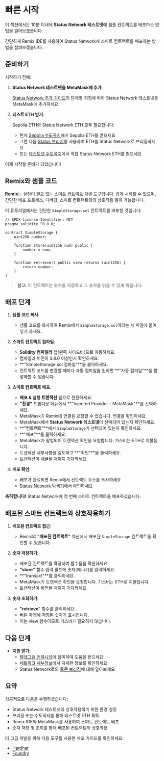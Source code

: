 # 빠른 시작

이 섹션에서는 10분 이내에 **Status Network 테스트넷**에 샘플 컨트랙트를 배포하는 방법을 알아보겠습니다.

간단하게 Remix IDE를 사용하여 Status Network에 스마트 컨트랙트를 배포하는 방법을 살펴보겠습니다.

## 준비하기

시작하기 전에:

1. **Status Network 테스트넷을 MetaMask에 추가**:

   [Status Network 추가 가이드](/general-info/add-status-network)의 단계별 지침에 따라 Status Network 테스트넷을 MetaMask에 추가하세요.

2. **테스트 ETH 받기**:

   Sepolia ETH와 Status Network ETH 모두 필요합니다:
   - 먼저 [Sepolia 수도꼭지](https://faucet.status.network)에서 Sepolia ETH를 받으세요
   - 그런 다음 [Status 브리지](https://bridge.status.network)를 사용하여 ETH를 Status Network로 브리징하세요
   - 또는 [테스트넷 수도꼭지](https://sepoliascan.status.network/address/0x06338B70F1eAbc60d7A82C083e605C07F78bb878)에서 직접 Status Network ETH를 받으세요

이제 시작할 준비가 되었습니다!

## Remix와 샘플 코드

**Remix**는 설정이 필요 없는 스마트 컨트랙트 개발 도구입니다. 쉽게 시작할 수 있으며, 간단한 배포 프로세스, 디버깅, 스마트 컨트랙트와의 상호작용 등이 가능합니다.

이 튜토리얼에서는 간단한 `SimpleStorage.sol` 컨트랙트를 배포할 것입니다:

```solidity
// SPDX-License-Identifier: MIT
pragma solidity ^0.8.0;

contract SimpleStorage {
    uint256 number;
    
    function store(uint256 num) public {
        number = num;
    }

    function retrieve() public view returns (uint256) {
        return number;
    }
}
```

> **참고:** 이 컨트랙트는 숫자를 저장하고 그 숫자를 읽을 수 있게 해줍니다.

## 배포 단계

1. **샘플 코드 복사**:

   - 샘플 코드를 복사하여 Remix에서 `SimpleStorage.sol`이라는 새 파일에 붙여넣기 하세요.

2. **스마트 컨트랙트 컴파일**:

   - **Solidity 컴파일러** 탭(왼쪽 사이드바)으로 이동하세요.
   - 컴파일러 버전이 0.8.0 이상인지 확인하세요.
   - **"SimpleStorage.sol 컴파일"**을 클릭하세요.
   - 컨트랙트 코드를 변경할 때마다 자동 컴파일을 원하면 **"자동 컴파일"**을 활성화할 수 있습니다.

3. **스마트 컨트랙트 배포**:

   - **배포 & 실행 트랜잭션** 탭으로 전환하세요.
   - **"환경"** 드롭다운 메뉴에서 **"Injected Provider - MetaMask"**를 선택하세요.
   - MetaMask가 Remix에 연결을 요청할 수 있습니다. 연결을 확인하세요.
   - MetaMask에서 **Status Network 테스트넷**이 선택되어 있는지 확인하세요.
   - **"컨트랙트"**에서 `SimpleStorage`가 선택되어 있는지 확인하세요.
   - **"배포"**를 클릭하세요.
   - MetaMask가 팝업되어 트랜잭션 확인을 요청합니다. 가스비는 ETH로 지불됩니다.
   - 트랜잭션 세부사항을 검토하고 **"확인"**을 클릭하세요.
   - 트랜잭션이 채굴될 때까지 기다리세요.

4. **배포 확인**:
   
   - 배포가 완료되면 Remix에서 컨트랙트 주소를 복사하세요
   - [Status Network 탐색기](https://sepoliascan.status.network)에서 확인하세요

**축하합니다!** Status Network에 첫 번째 스마트 컨트랙트를 배포하셨습니다.

## 배포된 스마트 컨트랙트와 상호작용하기

1. **배포된 컨트랙트 접근**:

   - Remix의 **"배포된 컨트랙트"** 섹션에서 배포된 `SimpleStorage` 컨트랙트를 확인할 수 있습니다.

2. **숫자 저장하기**:

   - 배포된 컨트랙트를 확장하여 함수들을 확인하세요.
   - **"store"** 함수 입력 필드에 숫자(예: `42`)를 입력하세요.
   - **"transact"**를 클릭하세요.
   - MetaMask가 트랜잭션 확인을 요청합니다. 가스비는 ETH로 지불됩니다.
   - 트랜잭션이 확인될 때까지 기다리세요.

3. **숫자 조회하기**:

   - **"retrieve"** 함수를 클릭하세요.
   - 버튼 아래에 저장된 숫자가 표시됩니다.
   - 이는 view 함수이므로 가스비가 필요하지 않습니다.

## 다음 단계

- **지원 받기**:
  - [텔레그램 커뮤니티](https://t.me)에 참여하여 도움을 받으세요
  - [네트워크 세부정보](/general-info/network-details)에서 자세한 정보를 확인하세요
  - Status Network로의 [토큰 브리징](/general-info/bridge/bridging-testnet)에 대해 알아보세요

## 요약

성공적으로 다음을 수행하셨습니다:
- Status Network 테스트넷과 상호작용하기 위한 환경 설정
- 브리징 또는 수도꼭지를 통해 테스트넷 ETH 획득
- Remix IDE와 MetaMask를 사용하여 스마트 컨트랙트 배포
- 숫자 저장 및 조회를 통해 배포된 컨트랙트와 상호작용

더 고급 개발을 위해 다음 도구를 사용한 배포 가이드를 확인하세요:
- [Hardhat](/tutorials/deploying-contracts/using-hardhat)
- [Foundry](/tutorials/deploying-contracts/using-foundry)
